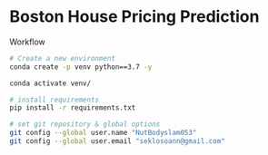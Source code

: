 # Boston House Pricing Prediction


Workflow
```bash
# Create a new environment
conda create -p venv python==3.7 -y

conda activate venv/

# install requirements
pip install -r requirements.txt

# set git repository & global options
git config --global user.name "NutBodyslam053"
git config --global user.email "seklosoann@gmail.com"
```